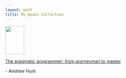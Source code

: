 ```yaml
---
layout: post
title: My Books Collection
---
```


<div class="row">
    <div class="col-sm-1">
        <img src="https://covers.openlibrary.org/b/id/7386133-L.jpg" style="width:60px;height:90px;">  
    </div>
    <div class="col-sm-10">
    <p><a href="http://openlibrary.org/books/OL16958649M/The_pragmatic_programmer">The pragmatic programmer: from journeyman to master</a></p>
    <p>- Andrew Hunt</p>
    </div>
</div>